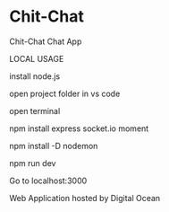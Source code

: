 # Chit-Chat 
 Chit-Chat Chat App
 
LOCAL USAGE
 
install node.js

open project folder in vs code

open terminal

npm install express socket.io moment

npm install -D nodemon

npm run dev

Go to localhost:3000

Web Application hosted by Digital Ocean
